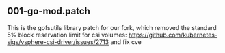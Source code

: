 ## 001-go-mod.patch

This is the gofsutils library patch for our fork, which removed the standard 5% block reservation limit for csi volumes: https://github.com/kubernetes-sigs/vsphere-csi-driver/issues/2713 and fix cve
